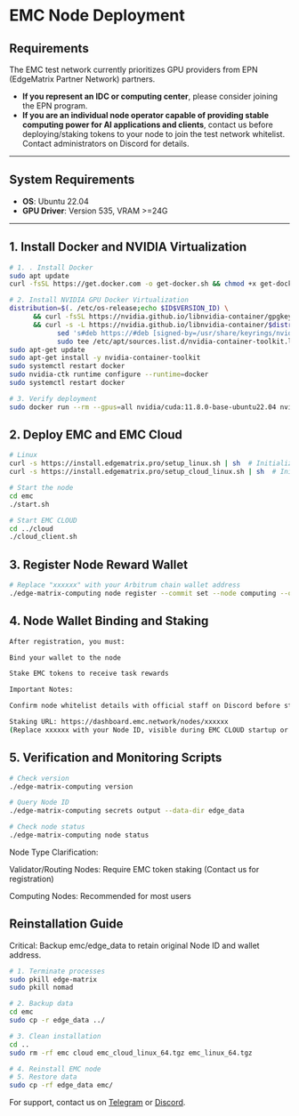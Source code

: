 # EMC Node Deployment

## Requirements
The EMC test network currently prioritizes GPU providers from EPN (EdgeMatrix Partner Network) partners.  

- **If you represent an IDC or computing center**, please consider joining the EPN program.  
- **If you are an individual node operator capable of providing stable computing power for AI applications and clients**, contact us before deploying/staking tokens to your node to join the test network whitelist. Contact administrators on Discord for details.  

---

## System Requirements
- **OS**: Ubuntu 22.04  
- **GPU Driver**: Version 535, VRAM >=24G  

---

## 1. Install Docker and NVIDIA Virtualization
```bash
# 1. . Install Docker
sudo apt update
curl -fsSL https://get.docker.com -o get-docker.sh && chmod +x get-docker.sh && bash get-docker.sh

# 2. Install NVIDIA GPU Docker Virtualization
distribution=$(. /etc/os-release;echo $ID$VERSION_ID) \
      && curl -fsSL https://nvidia.github.io/libnvidia-container/gpgkey | sudo gpg --dearmor -o /usr/share/keyrings/nvidia-container-toolkit-keyring.gpg \
      && curl -s -L https://nvidia.github.io/libnvidia-container/$distribution/libnvidia-container.list | \
            sed 's#deb https://#deb [signed-by=/usr/share/keyrings/nvidia-container-toolkit-keyring.gpg] https://#g' | \
            sudo tee /etc/apt/sources.list.d/nvidia-container-toolkit.list
sudo apt-get update
sudo apt-get install -y nvidia-container-toolkit
sudo systemctl restart docker
sudo nvidia-ctk runtime configure --runtime=docker
sudo systemctl restart docker

# 3. Verify deployment
sudo docker run --rm --gpus=all nvidia/cuda:11.8.0-base-ubuntu22.04 nvidia-smi
```

## 2. Deploy EMC and EMC Cloud
```bash
# Linux
curl -s https://install.edgematrix.pro/setup_linux.sh | sh  # Initialize EMC
curl -s https://install.edgematrix.pro/setup_cloud_linux.sh | sh  # Initialize EMC CLOUD

# Start the node
cd emc
./start.sh

# Start EMC CLOUD
cd ../cloud
./cloud_client.sh
```

## 3. Register Node Reward Wallet
```bash
# Replace "xxxxxx" with your Arbitrum chain wallet address
./edge-matrix-computing node register --commit set --node computing --owner xxxxxx
```

## 4. Node Wallet Binding and Staking
```bash
After registration, you must:

Bind your wallet to the node

Stake EMC tokens to receive task rewards

Important Notes:

Confirm node whitelist details with official staff on Discord before staking

Staking URL: https://dashboard.emc.network/nodes/xxxxxx
(Replace xxxxxx with your Node ID, visible during EMC CLOUD startup or via verification scripts in Section 5)
```

## 5. Verification and Monitoring Scripts
```bash
# Check version
./edge-matrix-computing version

# Query Node ID
./edge-matrix-computing secrets output --data-dir edge_data

# Check node status
./edge-matrix-computing node status
```
Node Type Clarification:

Validator/Routing Nodes: Require EMC token staking (Contact us for registration)

Computing Nodes: Recommended for most users

## Reinstallation Guide
Critical: Backup emc/edge_data to retain original Node ID and wallet address.
```bash
# 1. Terminate processes
sudo pkill edge-matrix 
sudo pkill nomad

# 2. Backup data
cd emc
sudo cp -r edge_data ../

# 3. Clean installation
cd ..
sudo rm -rf emc cloud emc_cloud_linux_64.tgz emc_linux_64.tgz

# 4. Reinstall EMC node
# 5. Restore data
sudo cp -rf edge_data emc/
```

For support, contact us on [Telegram](https://t.me/emc_network) or [Discord](https://discord.com/invite/emcnetwork).